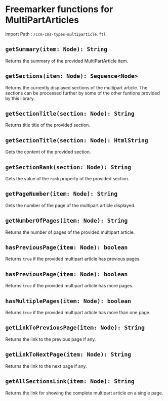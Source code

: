 # Freemarker functions for MultiPartArticles

Import Path
: `/ccm-cms-types-multiparticle.ftl`

## `getSummary(item: Node): String`

Returns the summary of the provided MultiPartArticle item.

## `getSections(item: Node): Sequence<Node>`

Returns the currently displayed sections of the multipart article.
The sections can be processed further by some of the other funtions 
provided by this library.

## `getSectionTitle(section: Node): String`

Returns title title of the provided section.

## `getSectionTitle(section: Node): HtmlString`

Gets the content of the provided section.

## `getSectionRank(section: Node): String`

Gets the value of the `rank` property of the provided section.

## `getPageNumber(item: Node): String`

Gets the number of the page of the multipart article displayed.

## `getNumberOfPages(item: Node): String`

Returns the number of pages of the provided multipart article.

## `hasPreviousPage(item: Node): boolean`

Returns `true` if the provided multipart article has previous pages.

## `hasPreviousPage(item: Node): boolean`

Returns `true` if the provided multipart article has more pages.

## `hasMultiplePages(item: Node): boolean`

Returns `true` if the provided multipart article has more than one page.

## `getLinkToPreviousPage(item: Node): String`

Returns the link to the previous page if any.

## `getLinkToNextPage(item: Node): String`

Returns the link to the next page if any.

## `getAllSectionsLink(item: Node): String`

Returns the link for showing the complete multipart article on a single page.